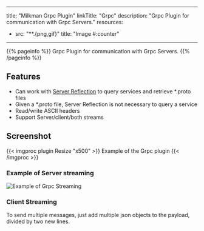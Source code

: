 
---
title: "Milkman Grpc Plugin"
linkTitle: "Grpc"
description: "Grpc Plugin for communication with Grpc Servers."
resources:
- src: "**.{png,gif}"
  title: "Image #:counter"
---

{{% pageinfo %}}
Grpc Plugin for communication with Grpc Servers.
{{% /pageinfo %}}

## Features

  * Can work with [Server Reflection](https://github.com/grpc/grpc/blob/master/doc/server-reflection.md) to query services and retrieve *.proto files
  * Given a *.proto file, Server Reflection is not necessary to query a service
  * Read/write ASCII headers
  * Support Server/client/both streams
  
  
## Screenshot

{{< imgproc plugin Resize "x500" >}}
Example of the Grpc plugin
{{< /imgproc >}}

### Example of Server streaming

![Example of Grpc Streaming](/images/grpc-streaming.gif)


### Client Streaming

To send multiple messages, just add multiple json objects to the payload, divided by two new lines.
